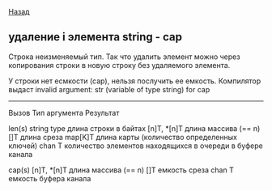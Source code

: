 [Назад](/L1/L1_.md) 

## удаление i элемента string - cap

Строка неизменяемый тип.
Так что удалить элемент можно через копирования строки в новую строку без удаляемого элемента.

У строки нет есмкости (cap), нельзя послучить ее емкость. 
Компилятор выдаст  invalid argument: str (variable of type string) for cap

-----------------------------------------------------
Вызов     Тип аргумента    Результат

len(s)    string type      длина строки в байтах
          [n]T, *[n]T      длина массива (== n)
          []T              длина среза
          map[K]T          длина карты (количество определенных ключей)
          chan T           количество элементов находящихся в очереди в буфере канала

cap(s)    [n]T, *[n]T      длина массива (== n)
          []T              емкость среза
          chan T           емкость буфера канала